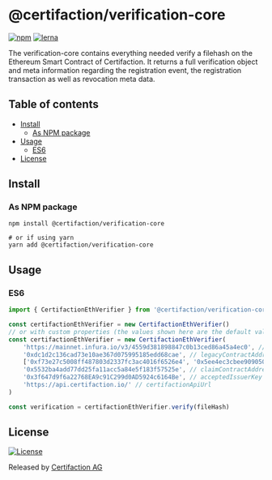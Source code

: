 # @certifaction/verification-core

[![npm][npm]][npm-url]
[![lerna][lerna]][lerna-url]

The verification-core contains everything needed verify a filehash on the Ethereum Smart Contract of Certifaction.
It returns a full verification object and meta information regarding the registration event, the registration transaction as well as revocation meta data.

## Table of contents

* [Install](#install)
    * [As NPM package](#as-npm-package)
* [Usage](#usage)
    * [ES6](#es6)
* [License](#license)

## Install

### As NPM package

```shell script
npm install @certifaction/verification-core

# or if using yarn
yarn add @certifaction/verification-core
```

## Usage

### ES6

```js
import { CertifactionEthVerifier } from '@certifaction/verification-core'

const certifactionEthVerifier = new CertifactionEthVerifier()
// or with custom properties (the values shown here are the default values)
const certifactionEthVerifier = new CertifactionEthVerifier(
    'https://mainnet.infura.io/v3/4559d381898847c0b13ced86a45a4ec0', // providerUrl
    '0xdc1d2c136cad73e10ae367d075995185edd68cae', // legacyContractAddress
    ['0xf73e27c5008ff487803d2337fc3ac4016f6526e4', '0x5ee4ec3cbee909050e68c7ff7a8b422cfbd72244'], // legacyContractFallbackAddresses
    '0x5532ba4add77dd25fa11acc5a84e5f183f57525e', // claimContractAddress
    '0x3f647d9f6a22768EA9c91C299d0AD5924c6164Be', // acceptedIssuerKey
    'https://api.certifaction.io/' // certifactionApiUrl
)

const verification = certifactionEthVerifier.verify(fileHash)
```

## License

[![License](https://img.shields.io/badge/license-MIT-blue.svg)](https://github.com/certifaction/verification/blob/master/LICENSE)

Released by [Certifaction AG](https://certifaction.com)

[npm]: https://img.shields.io/npm/v/@certifaction/verification-core.svg
[npm-url]: https://www.npmjs.com/package/@certifaction/verification-core
[lerna]: https://img.shields.io/badge/maintained%20with-lerna-cc00ff.svg
[lerna-url]: https://lerna.js.org/

